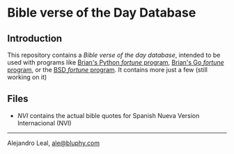 Bible verse of the Day Database
===============================

## Introduction

This repository contains a *Bible verse of the day database*, intended to be used
with programs like [Brian's Python *fortune* program][],
[Brian's Go *fortune* program][], or the [BSD *fortune* program][].
It contains more just a few (still working on it)

## Files

* *NVI* contains the actual bible quotes for Spanish Nueva Version Internacional (NVI)

---

Alejandro Leal, [ale@bluphy.com]

[Brian's Python *fortune* program]: http://bmc.github.com/fortune/
[Brian's Go *fortune* program]: https://github.com/bmc/fortune-go/
[BSD *fortune* program]: http://en.wikipedia.org/wiki/Fortune_(Unix)
[ale@bluphy.com]: mailto:ale@bluphy.com